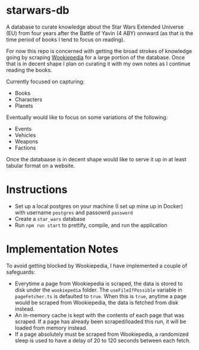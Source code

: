 # starwars-db

A database to curate knowledge about the Star Wars Extended Universe (EU) from four years after the Battle of Yavin (4 ABY) onnward (as that is the time period of books I tend to focus on reading).

For now this repo is concerned with getting the broad strokes of knowledge going by scraping [Wookiepedia](https://starwars.fandom.com/wiki/Main_Page) for a large portion of the database. Once that is in decent shape I plan on curating it with my own notes as I continue reading the books.

Currently focused on capturing:
- Books
- Characters
- Planets

Eventually would like to focus on some variations of the following:
- Events
- Vehicles
- Weapons
- Factions

Once the databaase is in decent shape would like to serve it up in at least tabular format on a website.

# Instructions

- Set up a local postgres on your machine (I set up mine up in Docker) with username `postgres` and passowrd `password`
- Create a `star_wars` database
- Run `npm run start` to prettify, compile, and run the application

# Implementation Notes

To avoid getting blocked by Wookiepedia, I have implemented a couple of safeguards:
- Everytime a page from Wookiepedia is scraped, the data is stored to disk under the `wookiepedia` folder. The `useFileIfPossible` variable in `pageFetcher.ts` is defaulted to `true`. When this is `true`, anytime a page would be scraped from Wookiepedia, the data is fetched from disk instead.
- An in-memory cache is kept with the contents of each page that was scraped. If a page has already been scraped/loaded this run, it will be loaded from memory instead.
- If a page absolutely must be scraped from Wookiepedia, a randomized sleep is used to have a delay of 20 to 120 seconds between each fetch.
